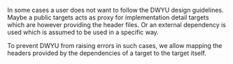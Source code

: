 In some cases a user does not want to follow the DWYU design guidelines.
Maybe a public targets acts as proxy for implementation detail targets which are however providing the header files.
Or an external dependency is used which is assumed to be used in a specific way.

To prevent DWYU from raising errors in such cases, we allow mapping the headers provided by the dependencies of a target to the target itself.
